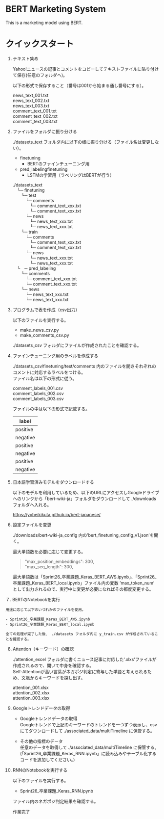 # BERT Marketing System

This is a marketing model using BERT.

# クイックスタート

1. テキスト集め


    Yahoo!ニュースの記事とコメントをコピーしてテキストファイルに貼り付けて保存(任意のフォルダへ)。

    以下の形式で保存すること（番号は001から始まる通し番号にする）。  

    news_text_001.txt  
    news_text_002.txt  
    news_text_003.txt  
    comment_text_001.txt  
    comment_text_002.txt  
    comment_text_003.txt  

2. ファイルをフォルダに振り分ける

    ./datasets_text フォルダ内に以下の様に振り分ける（ファイル名は変更しない）。  

    - finetuning
      - BERTのファインチューニング用
    - pred_labelingfinetuning
      - LSTMの学習用（ラベリングはBERTが行う）


    ./datasets_text  
    &emsp;└─ finetuning   
    &emsp;&emsp;└─ test  
    &emsp;&emsp;&emsp;└─ comments  
    &emsp;&emsp;&emsp;&emsp;└─ comment_text_xxx.txt  
    &emsp;&emsp;&emsp;&emsp;└─ comment_text_xxx.txt  
    &emsp;&emsp;&emsp;└─ news  
    &emsp;&emsp;&emsp;&emsp;└─ news_text_xxx.txt  
    &emsp;&emsp;&emsp;&emsp;└─ news_text_xxx.txt  
    &emsp;&emsp;└─ train  
    &emsp;&emsp;&emsp;└─ comments  
    &emsp;&emsp;&emsp;&emsp;└─ comment_text_xxx.txt  
    &emsp;&emsp;&emsp;&emsp;└─ comment_text_xxx.txt  
    &emsp;&emsp;&emsp;└─ news  
    &emsp;&emsp;&emsp;&emsp;└─ news_text_xxx.txt  
    &emsp;&emsp;&emsp;&emsp;└─ news_text_xxx.txt  
    &emsp;└&emsp;─ pred_labeling  
    &emsp;&emsp;└─ comments  
    &emsp;&emsp;&emsp;└─ comment_text_xxx.txt  
    &emsp;&emsp;&emsp;└─ comment_text_xxx.txt  
    &emsp;&emsp;└─ news  
    &emsp;&emsp;&emsp;└─ news_text_xxx.txt  
    &emsp;&emsp;&emsp;└─ news_text_xxx.txt  

3. プログラムで表を作成（csv出力）

    以下のファイルを実行する。

    - make_news_csv.py
    - make_comments_csv.py

    ./datasets_csv フォルダにファイルが作成されたことを確認する。

4. ファインチューニング用のラベルを作成する

    ./datasets_csv/finetuning/test/comments 内のファイルを開きそれぞれのコメントに対応するラベルをつける。  
    ファイル名は以下の形式に従う。

    comment_labels_001.csv  
    comment_labels_002.csv  
    comment_labels_003.csv  

    ファイルの中は以下の形式で記載する。

    |  label  |
    | ---- |
    |  positive  |
    |  negative  |
    |  positive  |
    |  negative  |
    |  positive  |
    |  negative  |

5. 日本語学習済みモデルをダウンロードする

    以下のモデルを利用しているため、以下のURLにアクセスしGoogleドライブへのリンクから「bert-wiki-ja」フォルダをダウンロードして ./downloads フォルダへ入れる。

    https://yoheikikuta.github.io/bert-japanese/


6. 設定ファイルを変更

    ./downloads/bert-wiki-ja_config 内の’bert_finetuning_config_v1.json’を開く。  

    最大単語数を必要に応じて変更する。  

    >"max_position_embeddings": 300,  
    >"max_seq_length": 300,  

    最大単語数は「Sprint26_卒業課題_Keras_BERT_AWS.ipynb」、「Sprint26_卒業課題_Keras_BERT_local.ipynb」ファイル内の変数 ’max_token_num’ として出力されるので、実行中に変更が必要になればその都度変更する。


７. BERTのNotebookを実行

    用途に応じて以下のいづれかのファイルを使用。  

    - Sprint26_卒業課題_Keras_BERT_AWS.ipynb
    - Sprint26_卒業課題_Keras_BERT_local.ipynb

    全ての処理が完了した後、 ./datasets フォルダ内に y_train.csv が作成されていることを確認する。

8. Attention（キーワード）の確認

    ./attention_excel フォルダに書くニュース記事に対応した'.xlxs'ファイルが作成されるので、開いて中身を確認する。  
    Self-Attentionが高い言葉がネガポジ判定に寄与した単語と考えられるため、文脈からキーワードを探し出す。  

    attention_001.xlsx  
    attention_002.xlsx  
    attention_003.xlsx  

9. Googleトレンドデータの取得

    - Googleトレンドデータの取得  
    Googleトレンドで上記のキーワードのトレンドを一つずつ表示し、csvにてダウンロードして ./associated_data/multiTimeline に保管する。  

    - その他の指標のデータ  
    任意のデータを取得して ./associated_data/multiTimeline に保管する。  
    (「Sprint26_卒業課題_Keras_RNN.ipynb」に読み込みやテーブル化するコードを追加してください。)


10. RNNのNotebookを実行する

    以下のファイルを実行する。

    - Sprint26_卒業課題_Keras_RNN.ipynb

    ファイル内のネガポジ判定結果を確認する。


    作業完了
